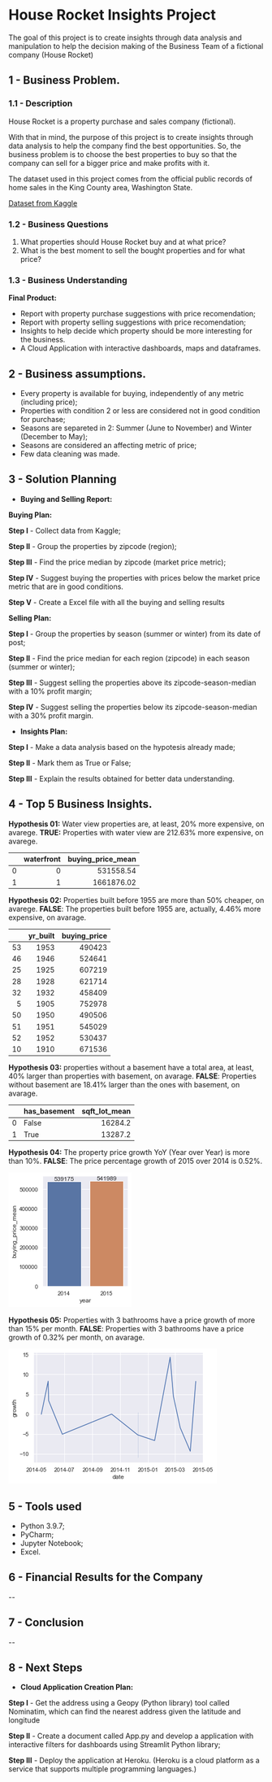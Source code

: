 # House Rocket Insights Project
The goal of this project is to create insights through data analysis and manipulation to help the decision making of the Business Team of a fictional company (House Rocket)
 
## 1 - Business Problem.

### 1.1 - Description
House Rocket is a property purchase and sales company (fictional).

With that in mind, the purpose of this project is to create insights through data analysis to help the company find the best opportunities. So, the business problem is to choose the best properties to buy so that the company can sell for a bigger price and make profits with it. 

The dataset used in this project comes from the official public records of home sales in the King County area, Washington State.

[Dataset from Kaggle](https://www.kaggle.com/harlfoxem/housesalesprediction)

### 1.2 - Business Questions
 1. What properties should House Rocket buy and at what price?
 2. What is the best moment to sell the bought properties and for what price?

### 1.3 - Business Understanding
**Final Product:**
 - Report with property purchase suggestions with price recomendation;
 - Report with property selling suggestions with price recomendation;
 - Insights to help decide which property should be more interesting for the business.
 - A Cloud Application with interactive dashboards, maps and dataframes.

## 2 - Business assumptions.
- Every property is available for buying, independently of any metric (including price);
- Properties with condition 2 or less are considered not in good condition for purchase;
- Seasons are separeted in 2: Summer (June to November) and Winter (December to May);
- Seasons are considered an affecting metric of price;
- Few data cleaning was made.

## 3 - Solution Planning
- **Buying and Selling Report:**

 **Buying Plan:**

 **Step I** - Collect data from Kaggle;
 
 **Step II** - Group the properties by zipcode (region);
 
 **Step III** - Find the price median by zipcode (market price metric);
 
 **Step IV** - Suggest buying the properties with prices below the market price metric that are in good conditions.
 
 **Step V** - Create a Excel file with all the buying and selling results
 
 
 **Selling Plan:**
 
 **Step I** - Group the properties by season (summer or winter) from its date of post;
 
 **Step II** - Find the price median for each region (zipcode) in each season (summer or winter);
 
 **Step III** - Suggest selling the properties above its zipcode-season-median with a 10% profit margin;
 
 **Step IV** - Suggest selling the properties below its zipcode-season-median with a 30% profit margin.
 
 - **Insights Plan:**

 **Step I** - Make a data analysis based on the hypotesis already made;
 
 **Step II** - Mark them as True or False;
 
 **Step III** - Explain the results obtained for better data understanding.
 
## 4 - Top 5 Business Insights.
**Hypothesis 01:**
Water view properties are, at least, 20% more expensive, on avarege.
**TRUE:** Properties with water view are 212.63% more expensive, on avarege.

|    |   waterfront |   buying_price_mean |
|---:|-------------:|--------------------:|
|  0 |            0 |    531558.54           |
|  1 |            1 |         1661876.02 |

**Hypothesis 02:**
Properties built before 1955 are more than 50% cheaper, on avarege.
**FALSE**: The properties built before 1955 are, actually, 4.46% more expensive, on avarage.

|    |   yr_built |   buying_price |
|---:|-----------:|---------------:|
| 53 |       1953 |         490423 |
| 46 |       1946 |         524641 |
| 25 |       1925 |         607219 |
| 28 |       1928 |         621714 |
| 32 |       1932 |         458409 |
|  5 |       1905 |         752978 |
| 50 |       1950 |         490506 |
| 51 |       1951 |         545029 |
| 52 |       1952 |         530437 |
| 10 |       1910 |         671536 |

**Hypothesis 03:**
properties without a basement have a total area, at least, 40% larger than properties with basement, on avarage.
**FALSE**: Properties without basement are 18.41% larger than the ones with basement, on avarage.

|    | has_basement   |   sqft_lot_mean |
|---:|:---------------|----------------:|
|  0 | False          |         16284.2 |
|  1 | True           |         13287.2 |

**Hypothesis 04:**
The property price growth YoY (Year over Year) is more than 10%.
**FALSE**: The price percentage growth of 2015 over 2014 is 0.52%.

![2014 and 2015 Buying Price Means](barplot_hypothesis_04_correct.png)

**Hypothesis 05:**
Properties with 3 bathrooms have a price growth of more than 15% per month.
**FALSE**: Properties with 3 bathrooms have a price growth of 0.32% per month, on avarage.

![Growth Percentage Over The Months (Month over Month)](lineplot_hypothesis_05_correct.png)

## 5 - Tools used
 - Python 3.9.7;
 - PyCharm;
 - Jupyter Notebook;
 - Excel.

## 6 - Financial Results for the Company
--
## 7 - Conclusion
--
## 8 - Next Steps
- **Cloud Application Creation Plan:**
 
 **Step I** - Get the address using a Geopy (Python library) tool called Nominatim, which can find the nearest address given the latitude and longitude 
 
 **Step II** - Create a document called App.py and develop a application with interactive filters for dashboards using Streamlit Python library;
 
 **Step III** - Deploy the application at Heroku. (Heroku is a cloud platform as a service that supports multiple programming languages.)
